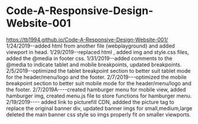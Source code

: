 # Code-A-Responsive-Design-Website-001
https://tb1994.github.io/Code-A-Responsive-Design-Website-001/
1/24/2019--added html from another file (webplayground) and added viewport in head.
1/29/2019--replaced html , added img and style.css files, added the @media in footer css.
1/31/2019--added comments to the @media to indicate tablet and mobile breakpoints, updated breakpoints. 
2/5/2019--optimized the tablet breakpoint section to better suit tablet mode for the header/menu/logo and the footer.
2/7/2019---optimized the mobile breakpoint section to better suit mobile mode for the header/menu/logo and the footer.
2/7/2019A----created hamburger menu for mobile view, added hamburger img, created menu.js file to store functions for hamburger menu.
2/19/2019---- added link to picturefill CDN, addded the picture tag to replace the original banner div, updated banner imgs for small,medium,large deleted the main banner css style so imgs properly fit on smaller viewports.